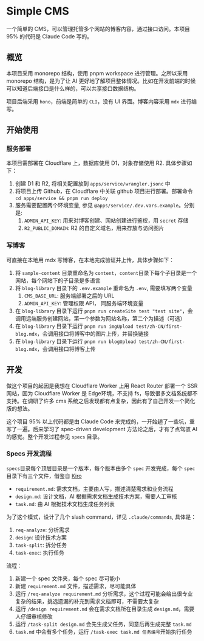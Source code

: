 # Simple CMS

一个简单的 CMS，可以管理托管多个网站的博客内容，通过接口访问。本项目 95% 的代码是 Claude Code 写的。

## 概览

本项目采用 monorepo 结构，使用 pnpm workspace 进行管理。之所以采用 monorepo 结构，是为了让 AI 更好地了解项目整体情况。比如在开发前端的时候可以知道后端接口是什么样的，可以共享接口数据结构。

项目后端采用 `hono`，前端是简单的 `CLI`，没有 UI 界面。博客内容采用 `mdx` 进行编写。

## 开始使用

### 服务部署

本项目需部署在 Cloudflare 上，数据库使用 D1，对象存储使用 R2. 具体步骤如下：

1. 创建 D1 和 R2, 将相关配置放到 `apps/service/wrangler.jsonc` 中
2. 将项目上传 Github，在 Cloudflare 中关联 github 项目进行部署。部署命令 `cd apps/service && pnpm run deploy`
3. 服务需要配置两个环境变量, 参见 `@apps/service/.dev.vars.example`。分别是:
   1. `ADMIN_API_KEY`: 用来对博客创建、网站创建进行鉴权，用 `secret` 存储
   2. `R2_PUBLIC_DOMAIN`: R2 的自定义域名，用来存放与访问图片

### 写博客

可直接在本地用 mdx 写博客，在本地完成验证并上传，具体步骤如下：

1. 将 `sample-content` 目录重命名为 `content`，`content`目录下每个子目录是一个网站，每个网站下的子目录是多语言
2. 将 `blog-library` 目录下的 `.env.example` 重命名为 `.env`, 需要填写两个变量
   1. `CMS_BASE_URL`: 服务端部署之后的 URL
   2. `ADMIN_API_KEY`: 管理权限 API， 同服务端环境变量
3. 在 `blog-library` 目录下运行 `pnpm run createSite test "test site"`，会调用远端服务创建网站，第一个参数为网站名称，第二个为描述（可选）
4. 在 `blog-library` 目录下运行 `pnpm run imgUpload test/zh-CN/first-blog.mdx`，会调用接口将博客中的图片上传，并替换链接
5. 在 `blog-library` 目录下运行 `pnpm run blogUpload test/zh-CN/first-blog.mdx`，会调用接口将博客上传

## 开发

做这个项目的起因是我想在 Cloudflare Worker 上用 React Router 部署一个 SSR 网站，因为 Cloudflare Worker 是 Edge环境，不支持 fs，导致很多文档系统都不支持。在调研了许多 cms 系统之后发现都有点复杂，因此有了自己开发一个简化版的想法。

这个项目 95% 以上代码都是由 Claude Code 来完成的，一开始趟了一些坑，重写了一遍。后来学习了 spec-driven development 方法论之后，才有了点驾驭 AI 的感觉。整个开发过程参见 `specs` 目录。

### Specs 开发流程

`specs`目录每个顶层目录是一个版本，每个版本由多个 `spec` 开发完成，每个 `spec` 目录下有三个文件，借鉴自 [Kiro](https://kiro.dev/docs/specs/)

- `requirement.md`: 需求文档，主要由人写，描述清楚需求和业务流程
- `design.md`: 设计文档，AI 根据需求文档生成技术方案，需要人工审核
- `task.md`: 由 AI 根据技术文档生成任务列表

为了这个模式，设计了几个 slash command，详见 `.claude/commands`, 具体是：

1. `req-analyze`: 分析需求
2. `design`: 设计技术方案
3. `task-split`: 拆分任务
4. `task-exec`: 执行任务

流程：

1. 新建一个 spec 文件夹，每个 spec 尽可能小
2. 新建 `requirement.md` 文件，描述需求，尽可能具体
3. 运行 `/req-analyze requirement.md` 分析需求，这个过程可能会给出很专业复杂的结果，挑选遗漏的补充到需求文档即可，不需要太复杂
4. 运行 `/design requirement.md` 会在需求文档所在目录生成 `design.md`，需要人仔细审核修改
5. 运行 `/task-split design.md` 会先生成父任务，同意后再生成完整 `task.md`
6. `task.md` 中会有多个任务，运行 `/task-exec task.md 任务编号`开始执行任务

